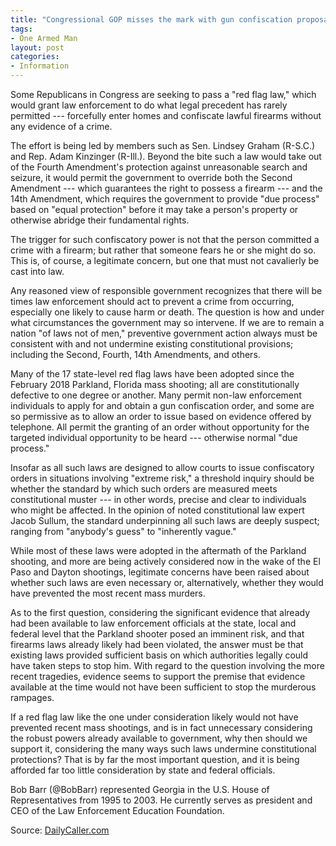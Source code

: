 ```yaml
---
title: "Congressional GOP misses the mark with gun confiscation proposal"
tags:
- One Armed Man
layout: post
categories:
- Information
---
```


Some Republicans in Congress are seeking to pass a "red flag law," which would grant law enforcement to do what legal precedent has rarely permitted --- forcefully enter homes and confiscate lawful firearms without any evidence of a crime.

The effort is being led by members such as Sen. Lindsey Graham (R-S.C.) and Rep. Adam Kinzinger (R-Ill.). Beyond the bite such a law would take out of the Fourth Amendment's protection against unreasonable search and seizure, it would permit the government to override both the Second Amendment​ --- which guarantees the right to possess a firearm ​--- and the​ 14th Amendment, which requires the government to provide "due process" based on "equal protection" before it may take a person's property or otherwise abridge their fundamental rights.

The trigger for such confiscatory power is not that the person committed a crime with a firearm; but rather that someone fears he or she might do so. This is, of course, a legitimate concern, but one that must not cavalierly be cast into law.

Any reasoned view of responsible government recognizes that there will be times law enforcement should act to prevent a crime from occurring, especially one likely to cause harm or death. The question is how and under what circumstances the government may so intervene. If we are to remain a nation "of laws not of men," preventive government action always must be consistent with and not undermine existing constitutional provisions; including the Second, Fourth, 14th Amendments, and others.

Many of the 17 state-level red flag laws have been adopted since the February 2018 Parkland, Florida mass shooting; all are constitutionally defective to one degree or another. Many permit non-law enforcement individuals to apply for and obtain a gun confiscation order, and some are so permissive as to allow an order to issue based on evidence offered by telephone. All permit the granting of an order without opportunity for the targeted individual opportunity to be heard --- otherwise normal "due process."

Insofar as all such laws are designed to allow courts to issue confiscatory orders in situations involving "extreme risk," a threshold inquiry should be whether the standard by which such orders are measured meets constitutional muster --- in other words, precise and clear to individuals who might be affected. In the opinion of noted constitutional law expert Jacob Sullum, the standard underpinning all such laws are deeply suspect; ranging from "anybody's guess" to "inherently vague."

While most of these laws were adopted in the aftermath of the Parkland shooting, and more are being actively considered now in the wake of the El Paso and Dayton shootings, legitimate concerns have been raised about whether such laws are even necessary or, alternatively, whether they would have prevented the most recent mass murders.

As to the first question, considering the significant evidence that already had been available to law enforcement officials at the state, local and federal level that the Parkland shooter posed an imminent risk, and that firearms laws already likely had been violated, the answer must be that existing laws provided sufficient basis on which authorities legally could have taken steps to stop him. With regard to the question involving the more recent tragedies, evidence seems to support the premise that evidence available at the time would not have been sufficient to stop the murderous rampages.

If a red flag law like the one under consideration likely would not have prevented recent mass shootings, and is in fact unnecessary considering the robust powers already available to government, why then should we support it, considering the many ways such laws undermine constitutional protections? That is by far the most important question, and it is being afforded far too little consideration by state and federal officials.

Bob Barr (@BobBarr) represented Georgia in the U.S. House of Representatives from 1995 to 2003. He currently serves as president and CEO of the Law Enforcement Education Foundation.

Source: [DailyCaller.com](https://dailycaller.com/2019/08/12/barr-gun-confiscation)